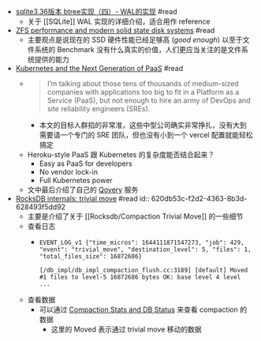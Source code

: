 - [sqlite3.36版本 btree实现（四）- WAL的实现](https://www.codedump.info/post/20220106-sqlite-btree-4-wal/) #read
	- 关于 [[SQLite]] WAL 实现的详细介绍，适合用作 reference
- [ZFS performance and modern solid state disk systems](https://utcc.utoronto.ca/~cks/space/blog/solaris/ZFSModernDiskPerformance) #read
	- 主要观点是说现在的 SSD 硬件性能已经足够高 (*good enough*) 以至于文件系统的 Benchmark 没有什么真实的价值，人们更应当关注的是文件系统提供的能力
- [Kubernetes and the Next Generation of PaaS](https://thenewstack.io/kubernetes-and-the-next-generation-of-paas/) #read
	- > I’m talking about those tens of thousands of medium-sized companies with applications too big to fit in a Platform as a Service (PaaS), but not enough to hire an army of DevOps and site reliability engineers (SREs).
		- 本文的目标人群掐的非常准，这些中型公司确实非常挣扎，没有大到需要请一个专门的 SRE 团队，但也没有小到一个 vercel 配置就能轻松搞定
	- Heroku-style PaaS 跟 Kubernetes 的复杂度能否结合起来？
		- Easy as PaaS for developers
		- No vendor lock-in
		- Full Kubernetes power
	- 文中最后介绍了自己的 [Qovery](https://www.qovery.com/) 服务
- [RocksDB internals: trivial move](http://smalldatum.blogspot.com/2022/02/rocksdb-internals-trivial-move.html) #read
  id:: 620db53c-f2d2-4363-8b3d-628493f5dd92
	- 主要是介绍了关于 [[Rocksdb/Compaction Trivial Move]] 的一些细节
	- 查看日志
		- ```
		  EVENT_LOG_v1 {"time_micros": 1644111871547273, "job": 429, "event": "trivial_move", "destination_level": 5, "files": 1, "total_files_size": 16872686}
		  
		  [/db_impl/db_impl_compaction_flush.cc:3189] [default] Moved #1 files to level-5 16872686 bytes OK: base level 4 level ...
		  ```
	- 查看数据
		- 可以通过 [Compaction Stats and DB Status](https://github.com/facebook/rocksdb/wiki/Compaction-Stats-and-DB-Status) 来查看 compaction 的数据
			- 这里的 Moved 表示通过 trivial move 移动的数据